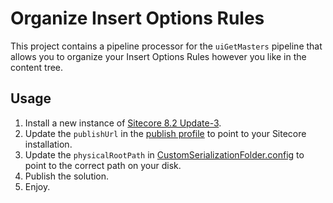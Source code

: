 # Organize Insert Options Rules

This project contains a pipeline processor for the `uiGetMasters` pipeline that allows you to organize your Insert Options Rules however you like in the content tree.

## Usage

1. Install a new instance of [Sitecore 8.2 Update-3](https://dev.sitecore.net/Downloads/Sitecore_Experience_Platform/82/Sitecore_Experience_Platform_82_Update3.aspx).
2. Update the `publishUrl` in the [publish profile](OrganizeInsertOptionsRules/Properties/PublishProfiles/Local.pubxml) to point to your Sitecore installation.
3. Update the `physicalRootPath` in [CustomSerializationFolder.config](OrganizeInsertOptionsRules/App_Config/Include/z.OrganizeInsertOptionsRules.Serialization/CustomSerializationFolder.config) to point to the correct path on your disk.
4. Publish the solution.
5. Enjoy.
